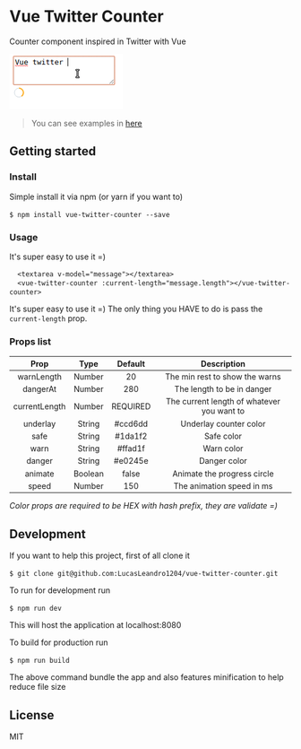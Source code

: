 # Vue Twitter Counter

Counter component inspired in Twitter with Vue

![](https://github.com/LucasLeandro1204/vue-twitter-counter/raw/master/static/counter-example.gif)

> You can see examples in [here](https://lucasleandro1204.github.io/vue-twitter-counter/)

## Getting started

### Install
Simple install it via npm (or yarn if you want to)

``$ npm install vue-twitter-counter --save``

### Usage

It's super easy to use it =)

``` vue
  <textarea v-model="message"></textarea>
  <vue-twitter-counter :current-length="message.length"></vue-twitter-counter>
```
It's super easy to use it =)
The only thing you HAVE to do is pass the `current-length` prop.

### Props list

| Prop          | Type    | Default  | Description                                |
|:-------------:|:-------:|:--------:|:------------------------------------------:|
| warnLength    | Number  | 20       | The min rest to show the warns             |
| dangerAt      | Number  | 280      | The length to be in danger                 |
| currentLength | Number  | REQUIRED | The current length of whatever you want to |
| underlay      | String  | #ccd6dd  | Underlay counter color                     |
| safe          | String  | #1da1f2  | Safe color                                 |
| warn          | String  | #ffad1f  | Warn color                                 |
| danger        | String  | #e0245e  | Danger color                               |
| animate       | Boolean | false    | Animate the progress circle                |
| speed         | Number  | 150      | The animation speed in ms                  |

_Color props are required to be HEX with hash prefix, they are validate =)_

## Development

If you want to help this project, first of all clone it

``$ git clone git@github.com:LucasLeandro1204/vue-twitter-counter.git``

To run for development run

``$ npm run dev``

This will host the application at localhost:8080

To build for production run

``$ npm run build``

The above command bundle the app and also features minification to help reduce file size

## License

MIT
